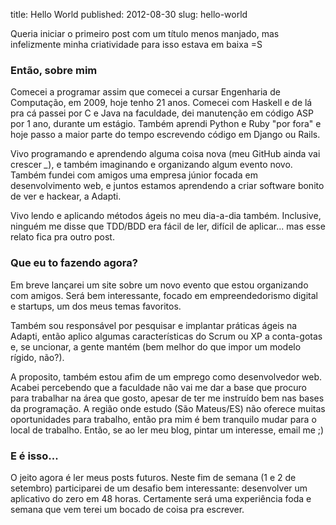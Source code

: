 title: Hello World
published: 2012-08-30
slug: hello-world

Queria iniciar o primeiro post com um título menos manjado, mas infelizmente
minha criatividade para isso estava em baixa =S

### Então, sobre mim

Comecei a programar assim que comecei a cursar Engenharia de Computação, em 2009,
hoje tenho 21 anos. Comecei com Haskell e de lá pra cá passei por C e Java na
faculdade, dei manutenção em código ASP por 1 ano, durante um estágio.
Também aprendi Python e Ruby "por fora" e hoje passo a maior parte do tempo
escrevendo código em Django ou Rails.

Vivo programando e aprendendo alguma coisa nova (meu GitHub ainda vai crescer *_*),
e também imaginando e organizando algum evento novo. Também fundei com amigos
uma empresa júnior focada em desenvolvimento web, e juntos estamos aprendendo
a criar software bonito de ver e hackear, a Adapti.

Vivo lendo e aplicando métodos ágeis no meu dia-a-dia também. Inclusive,
ninguém me disse que TDD/BDD era fácil de ler, difícil de aplicar... mas
esse relato fica pra outro post.

### Que eu to fazendo agora?

Em breve lançarei um site sobre um novo evento que estou organizando
com amigos. Será bem interessante, focado em empreendedorismo digital
e startups, um dos meus temas favoritos.

Também sou responsável por pesquisar e implantar práticas ágeis na Adapti,
então aplico algumas características do Scrum ou XP a conta-gotas e, se
uncionar, a gente mantém (bem melhor do que impor um modelo rígido, não?).

A proposito, também estou afim de um emprego como desenvolvedor web. Acabei
percebendo que a faculdade não vai me dar a base que procuro para trabalhar
na área que gosto, apesar de ter me instruído bem nas bases da programação.
A região onde estudo (São Mateus/ES) não oferece muitas oportunidades para
trabalho, então pra mim é bem tranquilo mudar para o local de trabalho. Então,
se ao ler meu blog, pintar um interesse, email me ;)

### E é isso...

O jeito agora é ler meus posts futuros. Neste fim de semana (1 e 2 de setembro)
participarei de um desafio bem interessante: desenvolver um aplicativo do zero
em 48 horas. Certamente será uma experiência foda e semana que vem terei um
bocado de coisa pra escrever.
